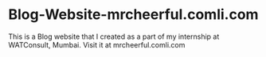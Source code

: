 # Blog-Website-mrcheerful.comli.com
This is a Blog website that I created as a part of my internship at WATConsult, Mumbai. Visit it at mrcheerful.comli.com
